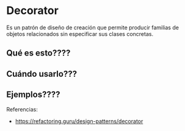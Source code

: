 # Decorator

Es un patrón de diseño de creación que permite producir familias de objetos relacionados sin especificar sus clases concretas.

## Qué es esto????
## Cuándo usarlo???
## Ejemplos????

Referencias: 

- https://refactoring.guru/design-patterns/decorator